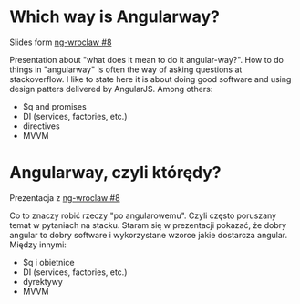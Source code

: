# Which way is Angularway?

Slides form [ng-wroclaw #8](http://www.meetup.com/AngularJS-Wroc%C5%82aw/events/221908624/)

Presentation about "what does it mean to do it angular-way?". How to do things in "angularway" is often the way of asking questions at stackoverflow. I like to state here it is about doing good software and using design patters delivered by AngularJS. Among others:   
+ $q and promises 
+ DI (services, factories, etc.) 
+ directives 
+ MVVM 

# Angularway, czyli którędy? 

Prezentacja z [ng-wroclaw #8](http://www.meetup.com/AngularJS-Wroc%C5%82aw/events/221908624/)

Co to znaczy robić rzeczy "po angularowemu". Czyli często poruszany temat w pytaniach na stacku. 
Staram się w prezentacji pokazać, że dobry angular to dobry software i wykorzystane wzorce jakie dostarcza angular. 
Między innymi: 
+ $q i obietnice 
+ DI (services, factories, etc.) 
+ dyrektywy 
+ MVVM 
